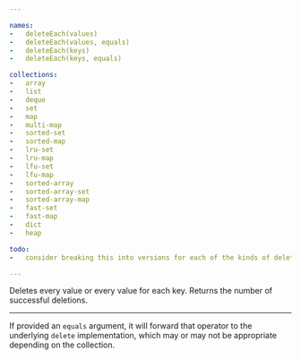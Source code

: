 ```yaml
---

names:
-   deleteEach(values)
-   deleteEach(values, equals)
-   deleteEach(keys)
-   deleteEach(keys, equals)

collections:
-   array
-   list
-   deque
-   set
-   map
-   multi-map
-   sorted-set
-   sorted-map
-   lru-set
-   lru-map
-   lfu-set
-   lfu-map
-   sorted-array
-   sorted-array-set
-   sorted-array-map
-   fast-set
-   fast-map
-   dict
-   heap

todo:
-   consider breaking this into versions for each of the kinds of delete

---
```


Deletes every value or every value for each key.
Returns the number of successful deletions.

---

If provided an `equals` argument, it will forward that operator to the
underlying `delete` implementation, which may or may not be appropriate
depending on the collection.

